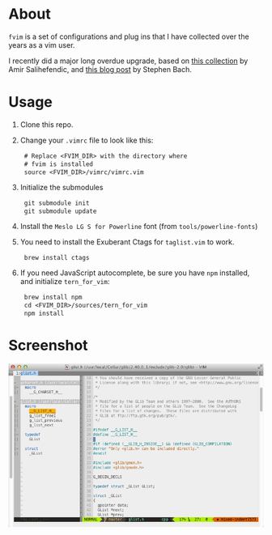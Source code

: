 # About
`fvim` is a set of configurations and plug ins that I have collected over the years as a vim user.

I recently did a major long overdue upgrade, based on [this collection](https://github.com/amix/vimrc) by Amir Salihefendic, and [this blog post](http://items.sjbach.com/319/configuring-vim-right) by Stephen Bach.

# Usage
1. Clone this repo.
2. Change your `.vimrc` file to look like this:

		# Replace <FVIM_DIR> with the directory where
		# fvim is installed
		source <FVIM_DIR>/vimrc/vimrc.vim

3. Initialize the submodules

		git submodule init
		git submodule update

4. Install the `Meslo LG S for Powerline` font (from `tools/powerline-fonts`)
5. You need to install the Exuberant Ctags for `taglist.vim` to work.

		brew install ctags

6. If you need JavaScript autocomplete, be sure you have `npm` installed, and initialize `tern_for_vim`:

		brew install npm
		cd <FVIM_DIR>/sources/tern_for_vim
		npm install

# Screenshot

![](assets/screenshot1.png)
